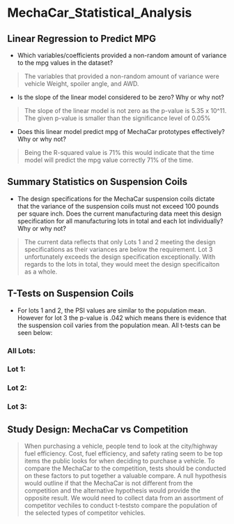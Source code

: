 # MechaCar_Statistical_Analysis

## Linear Regression to Predict MPG
* Which variables/coefficients provided a non-random amount of variance to the mpg values in the dataset?

> The variables that provided a non-random amount of variance were vehicle Weight, spoiler angle, and AWD.

* Is the slope of the linear model considered to be zero? Why or why not?

> The slope of the linear model is not zero as the p-value is 5.35 x 10^11.  The given p-value is smaller than the significance level of 0.05%

* Does this linear model predict mpg of MechaCar prototypes effectively? Why or why not?

> Being the R-squared value is 71% this would indicate that the time model will predict the mpg value correctly 71% of the time.

## Summary Statistics on Suspension Coils

* The design specifications for the MechaCar suspension coils dictate that the variance of the suspension coils must not exceed 100 pounds per square inch. Does the current manufacturing data meet this design specification for all manufacturing lots in total and each lot individually? Why or why not?

> The current data reflects that only Lots 1 and 2 meeting the design specifications as their variances are below the requirement.    Lot 3 unfortunately exceeds the design specification exceptionally.    With regards to the lots in total, they would meet the design specificaiton as a whole.

## T-Tests on Suspension Coils

* For lots 1 and 2,  the PSI values are similar to  the population mean. However for lot 3 the p-value is .042 which means there is evidence that the suspension coil varies from the population mean. All t-tests can be seen below:

### All Lots:

### Lot 1:

### Lot 2:

### Lot 3:

## Study Design: MechaCar vs Competition

>When purchasing a vehicle, people tend to look at the city/highway fuel efficiency.   Cost, fuel efficiency, and safety rating seem to be top items the public looks for when deciding to purchase a vehicle.  To compare the MechaCar to the competition, tests should be conducted on these factors to put together a valuable compare. A null hypothesis would outline if that the MechaCar is not different from the competition and the alternative hypothesis would provide the opposite result. We would need to collect data from an assortment of competitor vechiles to conduct t-teststo compare the population  of the selected types of competitor vehicles.